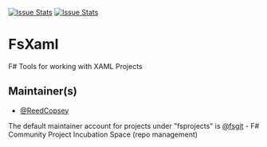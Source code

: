 [![Issue Stats](http://issuestats.com/github/fsprojects/FsXaml/badge/issue)](http://issuestats.com/github/fsprojects/FsXaml)
[![Issue Stats](http://issuestats.com/github/fsprojects/FsXaml/badge/pr)](http://issuestats.com/github/fsprojects/FsXaml)

FsXaml
======

F# Tools for working with XAML Projects

## Maintainer(s)

- [@ReedCopsey](https://github.com/ReedCopsey)

The default maintainer account for projects under "fsprojects" is [@fsgit](https://github.com/fsgit) - F# Community Project Incubation Space (repo management)
